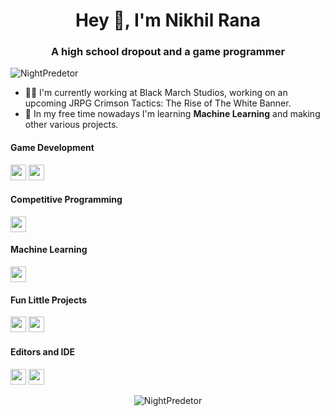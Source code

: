 <h1 align="center">Hey 👋, I'm Nikhil Rana</h1>
<h3 align="center">A high school dropout and a game programmer</h3>
<p align="left"> <img src="https://komarev.com/ghpvc/?username=NightPredetor" alt="NightPredetor" /></p>


- 👩‍💻 I'm currently working at Black March Studios, working on an upcoming JRPG Crimson Tactics: The Rise of The White Banner.
- 🌱 In my free time nowadays I'm learning **Machine Learning** and making other various projects.

<h4>Game Development</h4>
<p align="left">
<img src="https://img.shields.io/badge/c%23-%23239120.svg?style=for-the-badge&logo=c-sharp&logoColor=white" height="25"/>
<img src="https://img.shields.io/badge/unity-%23000000.svg?style=for-the-badge&logo=unity&logoColor=white" height="25"/>
</p>

<h4>Competitive Programming</h4>
<p align="left">
<img src="https://img.shields.io/badge/c++-%2300599C.svg?style=for-the-badge&logo=c%2B%2B&logoColor=white" height="25"/>
</p>

<h4>Machine Learning</h4>
<p align="left">
<img src="https://img.shields.io/badge/python-3776AB.svg?&style=for-the-badge&logo=python&logoColor=white" height="25"/>
</p>

<h4>Fun Little Projects</h4>
<p align="left">
<img src="https://img.shields.io/badge/javascript-F7DF1E.svg?&style=for-the-badge&logo=javascript&logoColor=white" height="25"/>
<img src="https://img.shields.io/badge/p5.js-ED225D?style=for-the-badge&logo=p5.js&logoColor=FFFFFF" height="25"/>
</p>
 
<h4>Editors and IDE</h4>
<p align="left">
<img src="https://img.shields.io/badge/Visual%20Studio%20Code-0078d7.svg?style=for-the-badge&logo=visual-studio-code&logoColor=white" height="25"/>
<img src="https://img.shields.io/badge/Visual%20Studio-5C2D91.svg?style=for-the-badge&logo=visual-studio&logoColor=white" height="25"/>
</p>
 
 <p align="center"> 
 <img src="https://github-readme-stats.vercel.app/api?username=NightPredetor&show_icons=true&hide=contribs" alt="NightPredetor" /> 
 </p>

<!-- ![Visitor Count](https://profile-counter.glitch.me/devded/count.svg) -->
